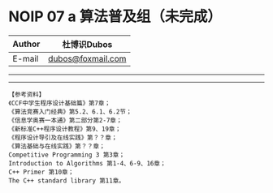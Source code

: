 NOIP 07 a 算法普及组（未完成）  
======

|Author|杜博识Dubos|
|---|---|
|E-mail|dubos@foxmail.com|

------  
  
------  
	【参考资料】
	《CCF中学生程序设计基础篇》第7章；
	《算法竞赛入门经典》第5.2、6.1、6.2节；
	《信息学奥赛一本通》第二部分第2-7章；
	《新标准C++程序设计教程》第9、19章；
	《程序设计导引及在线实践》第？？章；
	《算法基础与在线实践》第？？章；
	Competitive Programming 3 第3章；
	Introduction to Algorithms 第1-4、6-9、16章；
	C++ Primer 第10章；
	The C++ standard library 第11章。
